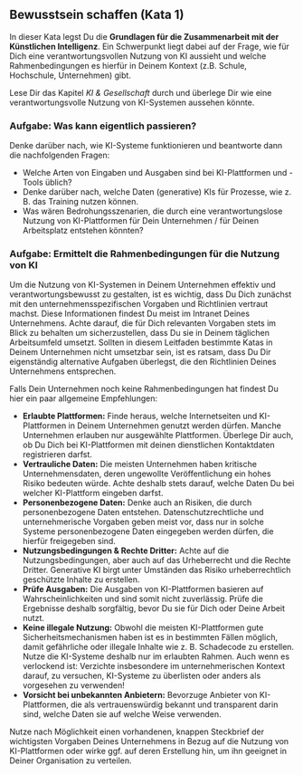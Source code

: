 ## Bewusstsein schaffen (Kata 1)

In dieser Kata legst Du die **Grundlagen für die Zusammenarbeit mit der Künstlichen Intelligenz**. Ein Schwerpunkt liegt dabei auf der Frage, wie für Dich eine verantwortungsvollen Nutzung von KI aussieht und welche Rahmenbedingungen es hierfür in Deinem Kontext (z.B. Schule, Hochschule, Unternehmen) gibt.

Lese Dir das Kapitel *KI & Gesellschaft* durch und überlege Dir wie eine verantwortungsvolle Nutzung von KI-Systemen aussehen könnte. 

### Aufgabe: Was kann eigentlich passieren?

Denke darüber nach, wie KI-Systeme funktionieren und beantworte dann die nachfolgenden Fragen:

- Welche Arten von Eingaben und Ausgaben sind bei KI-Plattformen und -Tools üblich?
- Denke darüber nach, welche Daten (generative) KIs für Prozesse, wie z. B. das Training nutzen können.
- Was wären Bedrohungsszenarien, die durch eine verantwortungslose Nutzung von KI-Plattformen für Dein Unternehmen / für Deinen Arbeitsplatz entstehen könnten?

### Aufgabe: Ermittelt die Rahmenbedingungen für die Nutzung von KI

Um die Nutzung von KI-Systemen in Deinem Unternehmen effektiv und verantwortungsbewusst zu gestalten, ist es wichtig, dass Du Dich zunächst mit den unternehmensspezifischen Vorgaben und Richtlinien vertraut machst. Diese Informationen findest Du meist im Intranet Deines Unternehmens. Achte darauf, die für Dich relevanten Vorgaben stets im Blick zu behalten um sicherzustellen, dass Du sie in Deinem täglichen Arbeitsumfeld umsetzt. Sollten in diesem Leitfaden bestimmte Katas in Deinem Unternehmen nicht umsetzbar sein, ist es ratsam, dass Du Dir eigenständig alternative Aufgaben überlegst, die den Richtlinien Deines Unternehmens entsprechen.

Falls Dein Unternehmen noch keine Rahmenbedingungen hat findest Du hier ein paar allgemeine Empfehlungen:

- **Erlaubte Plattformen:** Finde heraus, welche Internetseiten und KI-Plattformen in Deinem Unternehmen genutzt werden dürfen. Manche Unternehmen erlauben nur ausgewählte Plattformen. Überlege Dir auch, ob Du Dich bei KI-Plattformen mit deinen dienstlichen Kontaktdaten registrieren darfst.
- **Vertrauliche Daten:** Die meisten Unternehmen haben kritische Unternehmensdaten, deren ungewollte Veröffentlichung ein hohes Risiko bedeuten würde. Achte deshalb stets darauf, welche Daten Du bei welcher KI-Plattform eingeben darfst.
- **Personenbezogene Daten:** Denke auch an Risiken, die durch personenbezogene Daten entstehen. Datenschutzrechtliche und unternehmerische Vorgaben geben meist vor, dass nur in solche Systeme personenbezogene Daten eingegeben werden dürfen, die hierfür freigegeben sind.
- **Nutzungsbedingungen & Rechte Dritter:** Achte auf die Nutzungsbedingungen, aber auch auf das Urheberrecht und die Rechte Dritter. Generative KI birgt unter Umständen das Risiko urheberrechtlich geschützte Inhalte zu erstellen.
- **Prüfe Ausgaben:** Die Ausgaben von KI-Plattformen basieren auf Wahrscheinlichkeiten und sind somit nicht zuverlässig. Prüfe die Ergebnisse deshalb sorgfältig, bevor Du sie für Dich oder Deine Arbeit nutzt.
- **Keine illegale Nutzung:** Obwohl die meisten KI-Plattformen gute Sicherheitsmechanismen haben ist es in bestimmten Fällen möglich, damit gefährliche oder illegale Inhalte wie z. B. Schadecode zu erstellen. Nutze die KI-Systeme deshalb nur im erlaubten Rahmen. Auch wenn es verlockend ist: Verzichte insbesondere im unternehmerischen Kontext darauf, zu versuchen, KI-Systeme zu überlisten oder anders als vorgesehen zu verwenden!
- **Vorsicht bei unbekannten Anbietern:** Bevorzuge Anbieter von KI-Plattformen, die als vertrauenswürdig bekannt und transparent darin sind, welche Daten sie auf welche Weise verwenden.

Nutze nach Möglichkeit einen vorhandenen, knappen Steckbrief der wichtigsten Vorgaben Deines Unternehmens in Bezug auf die Nutzung von KI-Plattformen oder wirke ggf. auf deren Erstellung hin, um ihn geeignet in Deiner Organisation zu verteilen.
